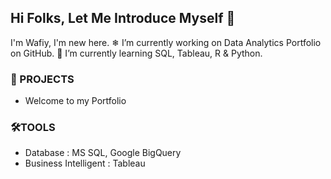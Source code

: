 ## Hi Folks, Let Me Introduce Myself 👋


I'm Wafiy, I'm new here. ❄ I’m currently working on Data Analytics Portfolio on GitHub.
 🌱 I’m currently learning SQL, Tableau, R & Python. 


### 🏪 PROJECTS

* Welcome to my Portfolio 

### 🛠TOOLS

* Database : MS SQL, Google BigQuery
* Business Intelligent : Tableau



